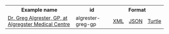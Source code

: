 <table class="list" width="100%">            
   <tr>
     <th>Example name</th>
     <th>id</th>
     <th colspan="3">Format</th>
   </tr>
   <tr>
      <td><a href="practitionerrole-algrester-greg-gp.html">Dr. Greg Algrester, GP, at Algregster Medical Centre</a></td>
      <td>algrester-greg-gp</td>
      <td><a href="practitionerrole-algrester-greg-gp.xml.html">XML</a></td>
      <td><a href="practitionerrole-algrester-greg-gp.json.html">JSON</a></td>
      <td><a href="practitionerrole-algrester-greg-gp.ttl.html">Turtle</a></td>
   </tr>                  
</table>